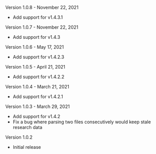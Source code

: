 Version 1.0.8 - November 22, 2021
* Add support for v1.4.3.1

Version 1.0.7 - November 22, 2021
* Add support for v1.4.3

Version 1.0.6 - May 17, 2021
* Add support for v1.4.2.3

Version 1.0.5 - April 21, 2021
* Add support for v1.4.2.2

Version 1.0.4 - March 21, 2021
* Add support for v1.4.2.1

Version 1.0.3 - March 29, 2021
* Add support for v1.4.2
* Fix a bug where parsing two files consecutively would keep stale research data

Version 1.0.2
* Initial release
